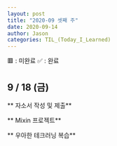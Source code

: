 ```yaml
---
layout: post
title: "2020-09 셋째 주"
date: 2020-09-14
author: Jason
categories: TIL_(Today_I_Learned)
---
```


🟥 : 미완료
✅ : 완료

## 9 / 18 (금)

** 자소서 작성 및 제출**

** Mixin 프로젝트**

** 우아한 테크러닝 복습**

